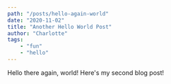 ```yaml
---
path: "/posts/hello-again-world"
date: "2020-11-02"
title: "Another Hello World Post"
author: "Charlotte"
tags:
    - "fun"
    - "hello"
---
```


Hello there again, world! Here's my second blog post!
